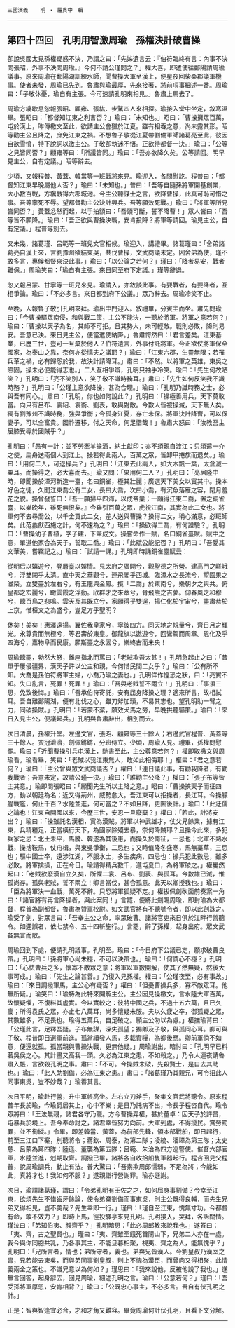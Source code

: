 

`三國演義`　　`明 ‧ 羅貫中　輯`

* * *

## 第四十四回　孔明用智激周瑜　孫權決計破曹操

卻說吳國太見孫權疑惑不決，乃謂之曰：「先姊遺言云：『伯符臨終有言：內事不決問張昭，外事不決問周瑜。』今何不請公瑾問之？」權大喜，即遣使往鄱陽請周瑜議事。原來周瑜在鄱陽湖訓練水師，聞曹操大軍至漢上，便星夜回柴桑郡議軍機事。使者未發，周瑜已先到。魯肅與瑜最厚，先來接著，將前項事細述一番。周瑜曰：「子敬休憂，瑜自有主張。今可速請孔明來相見。」魯肅上馬去了。

周瑜方纔歇息忽報張昭、顧雍、張紘、步騭四人來相探。瑜接入堂中坐定，敘寒溫畢。張昭曰：「都督知江東之利害否？」瑜曰：「未知也。」昭曰：「曹操擁眾百萬，屯於漢上，昨傳檄文至此，欲請主公會獵於江夏。雖有相吞之意，尚未露其形。昭等勸主公且降之，庶免江東之禍。不想魯子敬從江夏帶劉備軍師諸葛亮至此，彼因自欲雪憤，特下說詞以激主公。子敬卻執迷不悟。正欲待都督一決。」瑜曰：「公等之見皆同否？」顧雍等曰：「所議皆同。」瑜曰：「吾亦欲降久矣。公等請回。明早見主公，自有定議。」昭等辭去。

少頃，又報程普、黃蓋、韓當等一班戰將來見。瑜迎入，各問慰訖。程普曰：「都督知江東早晚屬他人否？」瑜曰：「未知也。」普曰：「吾等自隨孫將軍開基創業，大小數百戰，方纔戰得六郡城池。今主公聽謀士之言，欲降曹操，此真可恥可惜之事。吾等寧死不辱。望都督勸主公決計興兵。吾等願效死戰。」瑜曰：「將軍等所見皆同否？」黃蓋忿然而起，以手拍額曰：「吾頭可斷，誓不降曹！」眾人皆曰：「吾等皆不願降。」瑜曰：「吾正欲與曹操決戰，安肯投降？將軍等請回。瑜見主公，自有定議。」程普等別去。

又未幾，諸葛瑾、呂範等一班兒文官相候。瑜迎入，講禮畢。諸葛瑾曰：「舍弟諸葛亮自漢上來，言劉豫州欲結東吳，共伐曹操，文武商議未定。因舍弟為使，瑾不敢多言，專候都督來決此事。」瑜曰：「以公論之若何？」瑾曰：「降者易安，戰者難保。」周瑜笑曰：「瑜自有主張。來日同至府下定議。」瑾等辭退。

忽又報呂蒙、甘寧等一班兒來見。瑜請入，亦敘談此事。有要戰者，有要降者，互相爭論。瑜曰：「不必多言。來日都到府下公議。」眾乃辭去。周瑜冷笑不止。

至晚，人報魯子敬引孔明來拜。瑜出中門迎入。敘禮畢，分賓主而坐。肅先問瑜曰：「今曹操驅眾南侵，和與戰二策，主公不能決，一聽於將軍。將軍之意若何？」瑜曰：「曹操以天子為名，其師不可拒。且其勢大，未可輕敵。戰則必敗，降則易安。吾意已決。來日見主公，便當遣使納降。」魯肅愕然曰：「君言差矣。江東基業，已歷三世，豈可一旦棄於他人？伯符遺言，外事付託將軍。今正欲仗將軍保全國家，為泰山之靠，奈何亦從懦夫之議耶？」瑜曰：「江東六郡，生靈無限；若罹兵革之禍，必有歸怨於我，故決計請降耳。」肅曰：「不然。以將軍之英雄，東吳之險固，操未必便能得志也。」二人互相爭辯，孔明只袖手冷笑。瑜曰：「先生何故哂笑？」孔明曰：「亮不笑別人，笑子敬不識時務耳。」肅曰：「先生如何反笑我不識時務？」孔明曰：「公瑾主意欲降操，甚為合理。」瑜曰：「孔明乃識時務之士，必與吾有同心。」肅曰：「孔明，你也如何說此？」孔明曰：「操極善用兵，天下莫敢當。向只有呂布、袁紹、袁術、劉表，敢與對敵。今數人皆被操滅，天下無人矣。獨有劉豫州不識時務，強與爭衡；今孤身江夏，存亡未保。將軍決計降曹，可以保妻子，可以全富貴。國祚遷移，付之天命，何足惜哉！」魯肅大怒曰：「汝教吾主屈膝受辱於國賊乎？」

孔明曰：「愚有一計：並不勞牽羊擔酒，納土獻印；亦不須親自渡江；只須遣一介之使，扁舟送兩個人到江上。操若得此兩人，百萬之眾，皆卸甲捲旗而退矣。」瑜曰：「用何二人，可退操兵？」孔明曰：「江東去此兩人，如大木飄一葉，太倉減一粟耳。而操得之，必大喜而去。」瑜又問：「果用何二人？」孔明曰：「亮居隆中時，即聞操於漳河新造一臺，名曰銅雀，極其壯麗；廣選天下美女以實其中。操本好色之徒，久聞江東喬公有二女，長曰大喬，次曰小喬，有沉魚落雁之容，閉月羞花之貌。操曾發誓曰：『吾一願掃平四海，以成帝業；一願得江東二喬，置之銅雀臺，以樂晚年，雖死無恨矣。』今雖引百萬之眾，虎視江南，其實為此二女也。將軍何不去尋喬公，以千金買此二女，差人送與曹操？操得二女，稱心滿意，必班師矣。此范蠡獻西施之計，何不速為之？」瑜曰：「操欲得二喬，有何證驗？」孔明曰：「曹操幼子曹植，字子建，下筆成文。操嘗命作一賦，名曰銅雀臺賦。賦中之意，單道他家合為天子，誓取二喬。」瑜曰：「此賦公能記否？」孔明曰：「吾愛其文華美，嘗竊記之。」瑜曰：「試請一誦。」孔明即時誦銅雀臺賦云：

從明后以嬉遊兮，登層臺以娛情。見太府之廣開兮，觀聖德之所營。建高門之嵯峨兮，浮雙闕乎太清。直中天之華觀兮，連飛閣乎西城。臨漳水之長流兮，望園果之滋榮。立雙臺於左右兮，有玉龍與金鳳。攬「二喬」於東南兮，樂朝夕之與共。俯皇都之宏麗兮，瞰雲霞之浮動。欣群才之來萃兮，脅飛熊之吉夢。仰春風之和穆兮，聽百鳥之悲鳴。雲天亙其既立兮，家願得乎雙逞，揚仁化於宇宙兮，盡肅恭於上京。惟桓文之為盛兮，豈足方乎聖明？

休矣！美矣！惠澤遠揚。翼佐我皇家兮，寧彼四方。同天地之規量兮，齊日月之輝光。永尊貴而無極兮，等君壽於東皇。御龍旗以遨遊兮，回鸞駕而周章。恩化及乎四海兮，嘉物阜而民康。願斯臺之永固兮，樂終古而未央！

周瑜聽罷，勃然大怒，離座指北而罵曰：「老賊欺吾太甚！」孔明急起止之曰：「昔單于屢侵疆界，漢天子許以公主和親，今何惜民間二女乎？」瑜曰：「公有所不知。大喬是孫伯符將軍主婦，小喬乃瑜之妻也。」孔明佯作惶恐之狀，曰：「亮實不知。失口亂言，死罪！死罪！」瑜曰：「吾與老賊誓不兩立！」孔明曰：「事須三思，免致後悔。」瑜曰：「吾承伯符寄託，安有屈身降操之理？適來所言，故相試耳。吾自離鄱陽湖，便有北伐之心，雖刀斧加頭，不易其志也。望孔明助一臂之力，同破操賊。」孔明曰：「若蒙不棄，願效犬馬之勞，早晚拱聽驅策。」瑜曰：「來日入見主公，便議起兵。」孔明與魯肅辭出，相別而去。

次日清晨，孫權升堂。左邊文官，張昭、顧雍等三十餘人；右邊武官程普、黃蓋等三十餘人。衣冠濟濟，劍佩鏘鏘，分班侍立。少頃，周瑜入見。禮畢，孫權問慰罷。瑜曰：「近聞曹操引兵屯漢上，馳書至此，主公尊意若何？」權即取檄文與周瑜看。瑜看畢，笑曰：「老賊以我江東無人，敢如此相侮耶！」權曰：「君之意若何？」瑜曰：「主公曾與眾文武商議否？」權曰：「連日議此事，有勸我降者，有勸我戰者；吾意未定，故請公瑾一決。」瑜曰：「誰勸主公降？」權曰：「張子布等皆主其意。」瑜即問張昭曰：「願聞先生所以主降之意。」昭曰：「曹操挾天子而征四方，動以朝廷為名；近又得荊州，威勢愈大。吾江東可以拒操者，長江耳。今操艨艟戰艦，何止千百？水陸並進，何可當之？不如且降，更圖後計。」瑜曰：「此迂儒之論也！江東自開國以來，今歷三世，安忍一旦廢棄？」權曰：「若此，計將安出？」瑜曰：「操雖託名漢相，實為漢賊。將軍以神武雄才，仗父兄餘業，據有江東，兵精糧足，正當橫行天下，為國家除殘去暴，奈何降賊耶？且操今此來，多犯兵家之忌：北土未平，馬騰、韓遂為其後患，而操久於南征，一忌也；北軍不熟水戰，操捨鞍馬，仗舟楫，與東吳爭衡，二忌也；又時值隆冬盛寒，馬無藁草，三忌也；驅中國士卒，遠涉江湖，不服水土，多生疾病，四忌也：操兵犯此數忌，雖多必敗。將軍擒操，正在今日。瑜請得精兵數千，進屯夏口，為將軍破之。」權矍然起曰：「老賊欲廢漢自立久矣，所懼二袁、呂布、劉表、與孤耳。今數雄已滅，惟孤尚存。孤與老賊，誓不兩立！卿言當伐，甚合孤意。此天以卿授我也。」瑜曰：「臣為將軍決一血戰，萬死不辭。只恐將軍狐疑不定。」權拔佩劍砍面前奏案一角曰：「諸官將有再言降操者，與此案同！」言罷，便將此劍賜周瑜，即封瑜為大都督，程普為副都督，魯肅為贊軍校尉。如文武官將有不聽號令者，即以此劍誅之。瑜受了劍，對眾言曰：「吾奉主公之命，率眾破曹。諸將官吏來日俱於江畔行營聽令。如遲誤者，依七禁令、五十四斬施行。」言罷，辭了孫權，起身出府。眾文武各無言而散。

周瑜回到下處，便請孔明議事。孔明至。瑜曰：「今日府下公議已定，願求破曹良策。」孔明曰：「孫將軍心尚未穩，不可以決策也。」瑜曰：「何謂心不穩？」孔明曰：「心怯曹兵之多，懷寡不敵眾之意；將軍以軍數開解，使其了然無疑，然後大事可成。」瑜曰：「先生之論甚善。」乃復入見孫權。權曰：「公瑾夜至，必有事故。」瑜曰：「來日調撥軍馬，主公心有疑否？」權曰：「但憂曹操兵多，寡不敵眾耳。他無所疑。」瑜笑曰：「瑜特為此特來開解主公。主公因見操檄文，言水陸大軍百萬，故懷疑懼，不復料其虛實。今以實較之：彼將中國之兵，不過十五六萬，且已久疲；所得袁氏之眾，亦止七八萬耳，尚多懷疑未服。夫以久疲之卒，御狐疑之眾，其數雖多，不足畏也。瑜得五萬兵，自足破之。願主公勿以為慮。」權撫瑜背曰：「公瑾此言，足釋吾疑。子布無謀，深失孤望；獨卿及子敬，與孤同心耳。卿可與子敬、程普即日選軍前進。孤當續發人馬，多載資糧，為卿後應。卿前軍倘不如意，便還就孤。孤當親與曹操決戰，更無他疑。」周瑜謝出，暗忖曰：「孔明早已料著吳侯之心。其計畫又高我一頭。久必為江東之患，不如殺之。」乃令人連夜請魯肅入帳，言欲殺孔明之事。肅曰：「不可。今操賊未破，先殺賢士，是自去其助也。」瑜曰：「此人助劉備，必為江東之患。」肅曰：「諸葛瑾乃其親兄，可令招此人同事東吳，豈不妙哉？」瑜善其言。

次日平明，瑜赴行營，升中軍帳高坐。左右立刀斧手，聚集文官武將聽令。原來程普年長於瑜，今瑜爵居其上，心中不樂﹔是日乃託病不出，令長子程咨自代。瑜令眾將曰：「王法無親，諸君各守乃職。方今曹操弄權，甚於董卓：囚天子於許昌，屯暴兵於境上。吾今奉命討之，諸君幸皆努力向前。大軍到處，不得擾民。賞勞罰罪，並不徇縱。」令畢，即差韓當、黃蓋，為前部先鋒，領本部戰船，即日起行，前至三江口下寨，別聽將令；蔣欽、周泰，為第二隊；凌統、潘璋為第三隊；太史慈、呂蒙為第四隊；陸遜、董襲為第五隊；呂範、朱治為四方巡警使。催督六部官軍，水陸並進，剋期取齊。調撥已畢，諸將各自收拾船隻軍器起行。程咨回見父程普，說周瑜調兵，動止有法。普大驚曰：「吾素欺周郎懦弱，不足為將；今能如此，真將才也！我如何不服？」遂親詣行營謝罪。瑜亦遜謝。

次日，瑜請諸葛瑾，謂曰：「令弟孔明有王佐之才，如何屈身事劉備？今幸至江東，欲煩先生不惜齒牙餘論，使令弟棄劉備而事東吳，則主公既得良輔，而先生兄弟又得相見，豈不美哉？先生幸即一行。」瑾曰：「瑾自至江東，愧無寸功。今都督有命，敢不效力？」即時上馬，徑投驛亭來見孔明。孔明接入，哭拜，各訴闊情。瑾泣曰：「弟知伯夷、叔齊乎？」孔明暗思：「此必周郎教來說我也。」遂答曰：「夷、齊，古之聖賢也。」瑾曰：「夷、齊雖至餓死首陽山下，兄弟二人亦在一處。我今與你同胞共乳，乃各事其主，不能旦暮相聚，視夷、齊之為人，能無愧乎？」孔明曰：「兄所言者，情也；弟所守者，義也。弟與兄皆漢人。今劉皇叔乃漢室之胄，兄若能去東吳，而與弟同事劉皇叔，則上不愧為漢臣，而骨肉又得相聚，此情義兩全之策也。不識兄意以為何如？」瑾思曰：「我來說他，反被他說了我也。」遂無言回答，起身辭去，回見周瑜，細述孔明之言。瑜曰：「公意若何？」瑾曰：「吾受孫將軍厚恩，安肯相背？」瑜曰：「公既忠心事主，不必多言。吾自有伏孔明之計。」

正是：智與智逢宜必合，才和才角又難容。畢竟周瑜何計伏孔明，且看下文分解。

* * *

